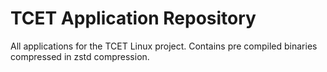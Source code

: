 # TCET Application Repository

All applications for the TCET Linux project. Contains pre compiled binaries compressed in zstd compression.
